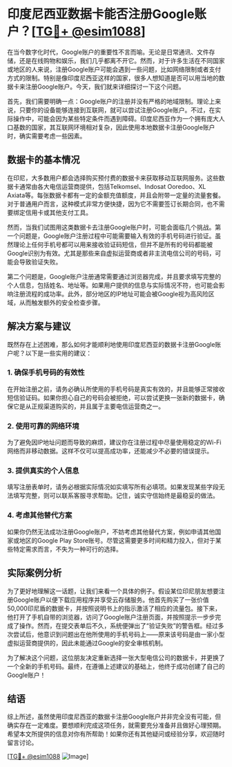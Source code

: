 # 印度尼西亚数据卡能否注册Google账户？[[TG💪+ @esim1088](https://t.me/s/esim1088)]

在当今数字化时代，Google账户的重要性不言而喻。无论是日常通讯、文件存储，还是在线购物和娱乐，我们几乎都离不开它。然而，对于许多生活在不同国家或地区的人来说，注册Google账户可能会遇到一些问题，比如网络限制或者支付方式的限制。特别是像印度尼西亚这样的国家，很多人想知道是否可以用当地的数据卡来注册Google账户。今天，我们就来详细探讨一下这个问题。

首先，我们需要明确一点：Google账户的注册并没有严格的地域限制。理论上来说，只要你的设备能够连接到互联网，就可以尝试注册Google账户。不过，在实际操作中，可能会因为某些特定条件而遇到障碍。印度尼西亚作为一个拥有庞大人口基数的国家，其互联网环境相对复杂，因此使用本地数据卡注册Google账户时，确实需要考虑一些因素。

## 数据卡的基本情况

在印尼，大多数用户都会选择购买预付费的数据卡来获取移动互联网服务。这些数据卡通常由各大电信运营商提供，包括Telkomsel、Indosat Ooredoo、XL Axiata等。每张数据卡都有一定的金额充值额度，并且会附带一定量的流量套餐。对于普通用户而言，这种模式非常方便快捷，因为它不需要签订长期合同，也不需要绑定信用卡或其他支付工具。

然而，当我们试图用这类数据卡去注册Google账户时，可能会面临几个挑战。第一个问题是，Google账户注册过程中可能需要输入有效的手机号码进行验证。虽然理论上任何手机号都可以用来接收验证码短信，但并不是所有的号码都能被Google识别为有效。尤其是那些来自虚拟运营商或者非主流电信公司的号码，可能会导致验证失败。

第二个问题是，Google账户注册通常需要通过浏览器完成，并且要求填写完整的个人信息，包括姓名、地址等。如果用户提供的信息与实际情况不符，也可能会影响注册流程的成功率。此外，部分地区的IP地址可能会被Google视为高风险区域，从而触发额外的安全检查步骤。

## 解决方案与建议

既然存在上述困难，那么如何才能顺利地使用印度尼西亚的数据卡注册Google账户呢？以下是一些实用的建议：

### 1. 确保手机号码的有效性
在开始注册之前，请务必确认所使用的手机号码是真实有效的，并且能够正常接收短信验证码。如果你担心自己的号码会被拒绝，可以尝试更换一张新的数据卡，确保它是从正规渠道购买的，并且属于主要电信运营商之一。

### 2. 使用可靠的网络环境
为了避免因IP地址问题而导致的麻烦，建议你在注册过程中尽量使用稳定的Wi-Fi网络而非移动数据。这样不仅可以提高成功率，还能减少不必要的错误提示。

### 3. 提供真实的个人信息
填写注册表单时，请务必根据实际情况如实填写所有必填项。如果发现某些字段无法填写完整，则可以联系客服寻求帮助。记住，诚实守信始终是最稳妥的做法。

### 4. 考虑其他替代方案
如果你仍然无法成功注册Google账户，不妨考虑其他替代方案，例如申请其他国家或地区的Google Play Store账号。尽管这需要更多时间和精力投入，但对于某些特定需求而言，不失为一种可行的选择。

## 实际案例分析

为了更好地理解这一话题，让我们来看一个具体的例子。假设某位印尼朋友想要注册Google账户以便下载应用程序并享受云存储服务。他首先购买了一张价值50,000印尼盾的数据卡，并按照说明书上的指示激活了相应的流量包。接下来，他打开了手机自带的浏览器，访问了Google账户注册页面，并按照提示一步步完成了操作。然而，在提交表单后不久，系统便弹出了“验证失败”的警告框。经过多次尝试后，他意识到问题出在他所使用的手机号码上——原来该号码是由一家小型虚拟运营商提供的，因此未能通过Google的安全审核机制。

为了解决这个问题，这位朋友决定重新选择一张大型电信公司的数据卡，并更换了一个全新的手机号码。最终，在遵循上述建议的基础上，他终于成功创建了自己的Google账户！

## 结语

综上所述，虽然使用印度尼西亚的数据卡注册Google账户并非完全没有可能，但确实存在一定难度。要想顺利完成这项任务，就需要充分准备并且做好心理预期。希望本文所提供的信息对你有所帮助！如果你还有其他疑问或经验分享，欢迎随时留言讨论。

[[TG💪+ @esim1088](https://t.me/s/esim1088) ![Image](https://i.postimg.cc/4NQfJmqS/Snipaste-2025-05-13-00-14-12.png)]